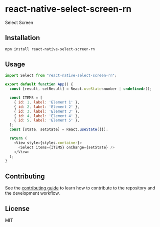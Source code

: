 # react-native-select-screen-rn

Select Screen

## Installation

```sh
npm install react-native-select-screen-rn
```

## Usage

```js
import Select from "react-native-select-screen-rn";

export default function App() {
  const [result, setResult] = React.useState<number | undefined>();

  const ITEMS = [
    { id: 1, label: 'Element 1' },
    { id: 2, label: 'Element 2' },
    { id: 3, label: 'Element 3' },
    { id: 4, label: 'Element 4' },
    { id: 5, label: 'Element 5' },
  ];
  const [state, setState] = React.useState({});

  return (
    <View style={styles.container}>
      <Select items={ITEMS} onChange={setState} />
    </View>
  );
}
```

## Contributing

See the [contributing guide](CONTRIBUTING.md) to learn how to contribute to the repository and the development workflow.

## License

MIT

